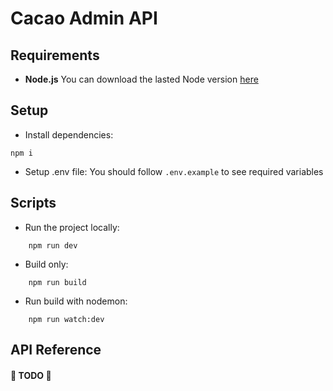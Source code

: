 # Cacao Admin API

## Requirements

- **Node.js**
  You can download the lasted Node version [here](https://nodejs.org/es/)

## Setup

- Install dependencies:

```shell
npm i
```

- Setup .env file:
  You should follow `.env.example` to see required variables

## Scripts

- Run the project locally:

```shell
    npm run dev
```

- Build only:

```shell
    npm run build
```

- Run build with nodemon:

```shell
    npm run watch:dev
```

## API Reference

#### 🐍 TODO 🐍
